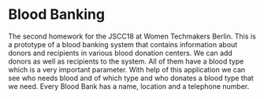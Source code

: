 # Blood Banking
The second homework for the JSCC18 at Women Techmakers Berlin.
This is a prototype of a blood banking system that contains information about donors and recipients in various blood donation centers. We can add donors as well as recipients to the system. All of them have a blood type which is a very important parameter. With help of this application we can see who needs blood and of which type and who donates a blood type that we need. Every Blood Bank has a name, location and a telephone number. 
